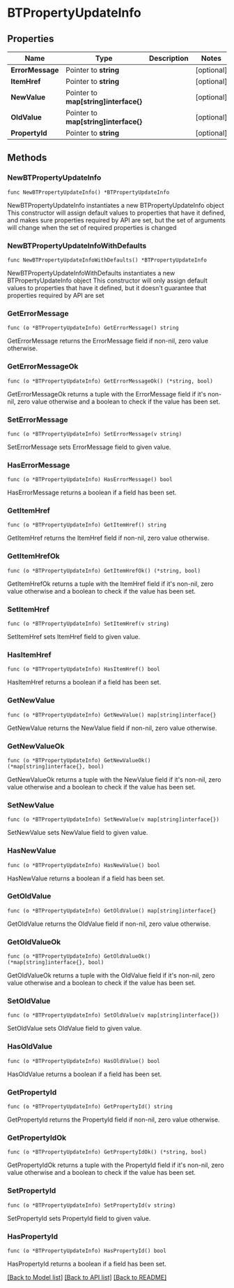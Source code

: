 # BTPropertyUpdateInfo

## Properties

Name | Type | Description | Notes
------------ | ------------- | ------------- | -------------
**ErrorMessage** | Pointer to **string** |  | [optional] 
**ItemHref** | Pointer to **string** |  | [optional] 
**NewValue** | Pointer to **map[string]interface{}** |  | [optional] 
**OldValue** | Pointer to **map[string]interface{}** |  | [optional] 
**PropertyId** | Pointer to **string** |  | [optional] 

## Methods

### NewBTPropertyUpdateInfo

`func NewBTPropertyUpdateInfo() *BTPropertyUpdateInfo`

NewBTPropertyUpdateInfo instantiates a new BTPropertyUpdateInfo object
This constructor will assign default values to properties that have it defined,
and makes sure properties required by API are set, but the set of arguments
will change when the set of required properties is changed

### NewBTPropertyUpdateInfoWithDefaults

`func NewBTPropertyUpdateInfoWithDefaults() *BTPropertyUpdateInfo`

NewBTPropertyUpdateInfoWithDefaults instantiates a new BTPropertyUpdateInfo object
This constructor will only assign default values to properties that have it defined,
but it doesn't guarantee that properties required by API are set

### GetErrorMessage

`func (o *BTPropertyUpdateInfo) GetErrorMessage() string`

GetErrorMessage returns the ErrorMessage field if non-nil, zero value otherwise.

### GetErrorMessageOk

`func (o *BTPropertyUpdateInfo) GetErrorMessageOk() (*string, bool)`

GetErrorMessageOk returns a tuple with the ErrorMessage field if it's non-nil, zero value otherwise
and a boolean to check if the value has been set.

### SetErrorMessage

`func (o *BTPropertyUpdateInfo) SetErrorMessage(v string)`

SetErrorMessage sets ErrorMessage field to given value.

### HasErrorMessage

`func (o *BTPropertyUpdateInfo) HasErrorMessage() bool`

HasErrorMessage returns a boolean if a field has been set.

### GetItemHref

`func (o *BTPropertyUpdateInfo) GetItemHref() string`

GetItemHref returns the ItemHref field if non-nil, zero value otherwise.

### GetItemHrefOk

`func (o *BTPropertyUpdateInfo) GetItemHrefOk() (*string, bool)`

GetItemHrefOk returns a tuple with the ItemHref field if it's non-nil, zero value otherwise
and a boolean to check if the value has been set.

### SetItemHref

`func (o *BTPropertyUpdateInfo) SetItemHref(v string)`

SetItemHref sets ItemHref field to given value.

### HasItemHref

`func (o *BTPropertyUpdateInfo) HasItemHref() bool`

HasItemHref returns a boolean if a field has been set.

### GetNewValue

`func (o *BTPropertyUpdateInfo) GetNewValue() map[string]interface{}`

GetNewValue returns the NewValue field if non-nil, zero value otherwise.

### GetNewValueOk

`func (o *BTPropertyUpdateInfo) GetNewValueOk() (*map[string]interface{}, bool)`

GetNewValueOk returns a tuple with the NewValue field if it's non-nil, zero value otherwise
and a boolean to check if the value has been set.

### SetNewValue

`func (o *BTPropertyUpdateInfo) SetNewValue(v map[string]interface{})`

SetNewValue sets NewValue field to given value.

### HasNewValue

`func (o *BTPropertyUpdateInfo) HasNewValue() bool`

HasNewValue returns a boolean if a field has been set.

### GetOldValue

`func (o *BTPropertyUpdateInfo) GetOldValue() map[string]interface{}`

GetOldValue returns the OldValue field if non-nil, zero value otherwise.

### GetOldValueOk

`func (o *BTPropertyUpdateInfo) GetOldValueOk() (*map[string]interface{}, bool)`

GetOldValueOk returns a tuple with the OldValue field if it's non-nil, zero value otherwise
and a boolean to check if the value has been set.

### SetOldValue

`func (o *BTPropertyUpdateInfo) SetOldValue(v map[string]interface{})`

SetOldValue sets OldValue field to given value.

### HasOldValue

`func (o *BTPropertyUpdateInfo) HasOldValue() bool`

HasOldValue returns a boolean if a field has been set.

### GetPropertyId

`func (o *BTPropertyUpdateInfo) GetPropertyId() string`

GetPropertyId returns the PropertyId field if non-nil, zero value otherwise.

### GetPropertyIdOk

`func (o *BTPropertyUpdateInfo) GetPropertyIdOk() (*string, bool)`

GetPropertyIdOk returns a tuple with the PropertyId field if it's non-nil, zero value otherwise
and a boolean to check if the value has been set.

### SetPropertyId

`func (o *BTPropertyUpdateInfo) SetPropertyId(v string)`

SetPropertyId sets PropertyId field to given value.

### HasPropertyId

`func (o *BTPropertyUpdateInfo) HasPropertyId() bool`

HasPropertyId returns a boolean if a field has been set.


[[Back to Model list]](../README.md#documentation-for-models) [[Back to API list]](../README.md#documentation-for-api-endpoints) [[Back to README]](../README.md)


